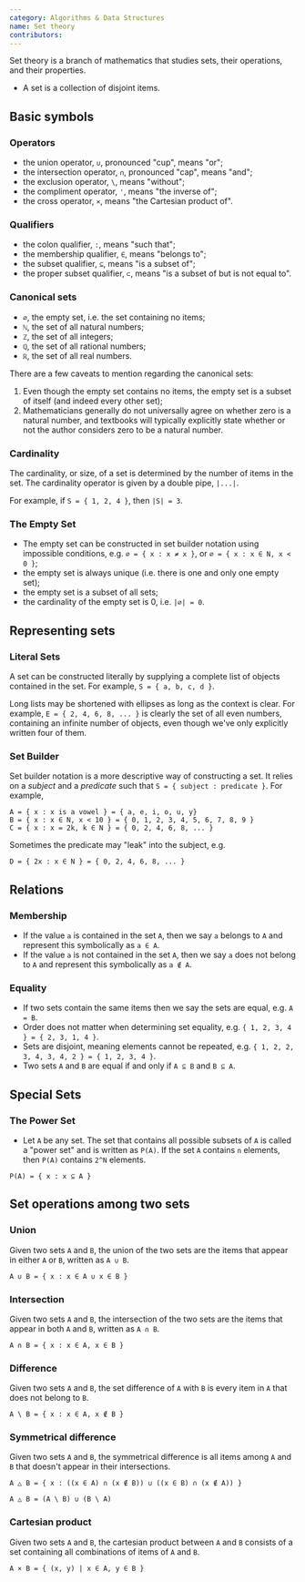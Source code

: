 ```yaml
---
category: Algorithms & Data Structures
name: Set theory
contributors:
---
```


Set theory is a branch of mathematics that studies sets, their operations, and their properties.

-   A set is a collection of disjoint items.

## Basic symbols

### Operators

-   the union operator, `∪`, pronounced "cup", means "or";
-   the intersection operator, `∩`, pronounced "cap", means "and";
-   the exclusion operator, `\`, means "without";
-   the compliment operator, `'`, means "the inverse of";
-   the cross operator, `×`, means "the Cartesian product of".

### Qualifiers

-   the colon qualifier, `:`, means "such that";
-   the membership qualifier, `∈`, means "belongs to";
-   the subset qualifier, `⊆`, means "is a subset of";
-   the proper subset qualifier, `⊂`, means "is a subset of but is not equal to".

### Canonical sets

-   `∅`, the empty set, i.e. the set containing no items;
-   `ℕ`, the set of all natural numbers;
-   `ℤ`, the set of all integers;
-   `ℚ`, the set of all rational numbers;
-   `ℝ`, the set of all real numbers.

There are a few caveats to mention regarding the canonical sets:

1. Even though the empty set contains no items, the empty set is a subset of itself (and indeed every other set);
2. Mathematicians generally do not universally agree on whether zero is a natural number, and textbooks will typically explicitly state whether or not the author considers zero to be a natural number.

### Cardinality

The cardinality, or size, of a set is determined by the number of items in the set. The cardinality operator is given by a double pipe, `|...|`.

For example, if `S = { 1, 2, 4 }`, then `|S| = 3`.

### The Empty Set

-   The empty set can be constructed in set builder notation using impossible conditions, e.g. `∅ = { x : x ≠ x }`, or `∅ = { x : x ∈ N, x < 0 }`;
-   the empty set is always unique (i.e. there is one and only one empty set);
-   the empty set is a subset of all sets;
-   the cardinality of the empty set is 0, i.e. `|∅| = 0`.

## Representing sets

### Literal Sets

A set can be constructed literally by supplying a complete list of objects contained in the set. For example, `S = { a, b, c, d }`.

Long lists may be shortened with ellipses as long as the context is clear. For example, `E = { 2, 4, 6, 8, ... }` is clearly the set of all even numbers, containing an infinite number of objects, even though we've only explicitly written four of them.

### Set Builder

Set builder notation is a more descriptive way of constructing a set. It relies on a _subject_ and a _predicate_ such that `S = { subject : predicate }`. For example,

```
A = { x : x is a vowel } = { a, e, i, o, u, y}
B = { x : x ∈ N, x < 10 } = { 0, 1, 2, 3, 4, 5, 6, 7, 8, 9 }
C = { x : x = 2k, k ∈ N } = { 0, 2, 4, 6, 8, ... }
```

Sometimes the predicate may "leak" into the subject, e.g.

```
D = { 2x : x ∈ N } = { 0, 2, 4, 6, 8, ... }
```

## Relations

### Membership

-   If the value `a` is contained in the set `A`, then we say `a` belongs to `A` and represent this symbolically as `a ∈ A`.
-   If the value `a` is not contained in the set `A`, then we say `a` does not belong to `A` and represent this symbolically as `a ∉ A`.

### Equality

-   If two sets contain the same items then we say the sets are equal, e.g. `A = B`.
-   Order does not matter when determining set equality, e.g. `{ 1, 2, 3, 4 } = { 2, 3, 1, 4 }`.
-   Sets are disjoint, meaning elements cannot be repeated, e.g. `{ 1, 2, 2, 3, 4, 3, 4, 2 } = { 1, 2, 3, 4 }`.
-   Two sets `A` and `B` are equal if and only if `A ⊆ B` and `B ⊆ A`.

## Special Sets

### The Power Set

-   Let `A` be any set. The set that contains all possible subsets of `A` is called a "power set" and is written as `P(A)`. If the set `A` contains `n` elements, then `P(A)` contains `2^N` elements.

```
P(A) = { x : x ⊆ A }
```

## Set operations among two sets

### Union

Given two sets `A` and `B`, the union of the two sets are the items that appear in either `A` or `B`, written as `A ∪ B`.

```
A ∪ B = { x : x ∈ A ∪ x ∈ B }
```

### Intersection

Given two sets `A` and `B`, the intersection of the two sets are the items that appear in both `A` and `B`, written as `A ∩ B`.

```
A ∩ B = { x : x ∈ A, x ∈ B }
```

### Difference

Given two sets `A` and `B`, the set difference of `A` with `B` is every item in `A` that does not belong to `B`.

```
A \ B = { x : x ∈ A, x ∉ B }
```

### Symmetrical difference

Given two sets `A` and `B`, the symmetrical difference is all items among `A` and `B` that doesn't appear in their intersections.

```
A △ B = { x : ((x ∈ A) ∩ (x ∉ B)) ∪ ((x ∈ B) ∩ (x ∉ A)) }

A △ B = (A \ B) ∪ (B \ A)
```

### Cartesian product

Given two sets `A` and `B`, the cartesian product between `A` and `B` consists of a set containing all combinations of items of `A` and `B`.

```
A × B = { (x, y) | x ∈ A, y ∈ B }
```
